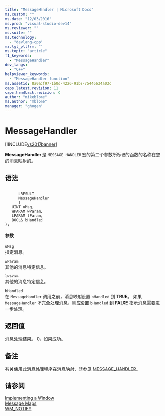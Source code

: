 ```yaml
---
title: "MessageHandler | Microsoft Docs"
ms.custom: ""
ms.date: "12/03/2016"
ms.prod: "visual-studio-dev14"
ms.reviewer: ""
ms.suite: ""
ms.technology: 
  - "devlang-cpp"
ms.tgt_pltfrm: ""
ms.topic: "article"
f1_keywords: 
  - "MessageHandler"
dev_langs: 
  - "C++"
helpviewer_keywords: 
  - "MessageHandler function"
ms.assetid: 8a0acf97-1b0d-4226-91b9-75446634a03c
caps.latest.revision: 11
caps.handback.revision: 6
author: "mikeblome"
ms.author: "mblome"
manager: "ghogen"
---
```

# MessageHandler
[!INCLUDE[vs2017banner](../assembler/inline/includes/vs2017banner.md)]

**MessageHandler** 是 `MESSAGE_HANDLER` 宏的第二个参数所标识的函数的名称在您的消息映射的。  
  
## 语法  
  
```  
  
      LRESULT   
      MessageHandler  
      (  
   UINT uMsg,  
   WPARAM wParam,  
   LPARAM lParam,  
   BOOL& bHandled  
);  
```  
  
#### 参数  
 `uMsg`  
 指定消息。  
  
 `wParam`  
 其他的消息特定信息。  
  
 `lParam`  
 其他的消息特定信息。  
  
 `bHandled`  
 在 `MessageHandler` 调用之前，消息映射设置 `bHandled` 到 **TRUE**。  如果 `MessageHandler` 不完全处理消息，则应设置 `bHandled` 到 **FALSE** 指示消息需要进一步处理。  
  
## 返回值  
 消息处理结果。  0，如果成功。  
  
## 备注  
 有关使用此消息处理程序在消息映射，请参见 [MESSAGE\_HANDLER](../Topic/MESSAGE_HANDLER.md)。  
  
## 请参阅  
 [Implementing a Window](../atl/implementing-a-window.md)   
 [Message Maps](../atl/message-maps-atl.md)   
 [WM\_NOTIFY](http://msdn.microsoft.com/library/windows/desktop/bb775583)